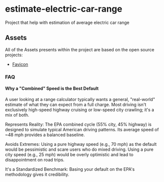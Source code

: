 # estimate-electric-car-range
Project that help with estimation of average electric car range

## Assets

All of the Assets presents within the project are based on the open source projects:

- [Favicon](https://favicon.io/emoji-favicons/electric-plug)

### FAQ

#### Why a "Combined" Speed is the Best Default

A user looking at a range calculator typically wants a general, "real-world" estimate of what they can expect from a full charge. Most driving isn't exclusively high-speed highway cruising or low-speed city crawling; it's a mix of both.

Represents Reality:
The EPA combined cycle (55% city, 45% highway) is designed to simulate typical American driving patterns. Its average speed of ~48 mph provides a balanced baseline.

Avoids Extremes:
Using a pure highway speed (e.g., 70 mph) as the default would be pessimistic and scare users who do mixed driving.
Using a pure city speed (e.g., 25 mph) would be overly optimistic and lead to disappointment on road trips.

It's a Standardized Benchmark:
Basing your default on the EPA's methodology gives it credibility.
